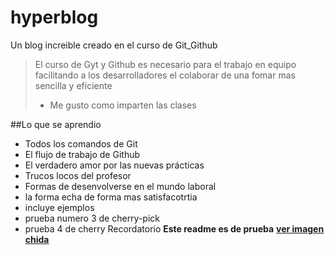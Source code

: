 # hyperblog
Un blog increible  creado en el curso de Git_Github
>El curso de Gyt y Github es necesario para el trabajo en equipo facilitando a los desarrolladores el colaborar de una fomar mas sencilla y eficiente
> - Me gusto como imparten las clases

##Lo que se aprendio
* Todos los comandos de Git
* El flujo de trabajo de Github
* El verdadero amor por las nuevas prácticas
* Trucos locos del profesor
* Formas de desenvolverse en el mundo laboral
* la forma echa de forma mas satisfacotrtia 
* incluye ejemplos
* prueba numero 3 de cherry-pick
* prueba 4 de cherry
Recordatorio **Este readme es de prueba** [**ver imagen chida**](https://imgur.com/hIaGPg0)